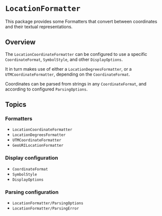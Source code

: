 # ``LocationFormatter``

This package provides some Formatters that convert between coordinates and their textual representations.

## Overview

The ``LocationCoordinateFormatter`` can be configured to use a specific ``CoordinateFormat``, ``SymbolStyle``, and other ``DisplayOptions``. 

It in turn makes use of either a ``LocationDegreesFormatter``, or a  ``UTMCoordinateFormatter``, depending on the ``CoordinateFormat``.

Coordinates can be parsed from strings in any ``CoordinateFormat``, and according to configured  ``ParsingOptions``.


## Topics

### Formatters

- ``LocationCoordinateFormatter``
- ``LocationDegreesFormatter``
- ``UTMCoordinateFormatter``
- ``GeoURILocationFormatter``

### Display configuration

- ``CoordinateFormat``
- ``SymbolStyle``
- ``DisplayOptions``

### Parsing configuration

- ``LocationFormatter/ParsingOptions``
- ``LocationFormatter/ParsingError``
